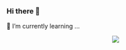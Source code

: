 ### Hi there 👋

<!--
**kangho1117/kangho1117** is a ✨ _special_ ✨ repository because its `README.md` (this file) appears on your GitHub profile.

Here are some ideas to get you started:

- 🔭 I’m currently working on ...
- 👯 I’m looking to collaborate on ...
- 🤔 I’m looking for help with ...
- 💬 Ask me about ...
- 📫 How to reach me: ...
- 😄 Pronouns: ...
- ⚡ Fun fact: ...
-->

🌱 I’m currently learning ...

<div align="center">
<img src="https://capsule-render.vercel.app/api?type=waving&height=300&color=gradient&text=kangho's%20Github" />
</div>
